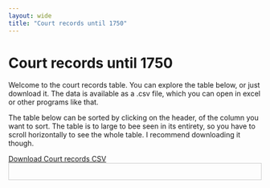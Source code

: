 ```yaml
---
layout: wide
title: "Court records until 1750"
---
```


<h1>Court records until 1750</h1>

<p>
  Welcome to the court records table. You can explore the table below, or just download it. The data is available as a .csv file, which you can open in excel or other programs like that. 
  
   The table below can be sorted by clicking on the header, of the column you want to sort. The table is to large to bee seen in its entirety, so you have to scroll horizontally to see the whole table. I recommend downloading it though. 
</p>

<a href="{{ '/Sources_by_type/Rettsdokumenter.csv' | relative_url }}" download class="download-btn">
  Download Court records CSV
</a>


<!-- Main table container -->
<div id="table-container" style="overflow-x:auto; border:1px solid #ccc;">
  <!-- We start with an empty table. DataTables + JS will create headers. -->
  <table id="dynamic-table" class="display" style="width:100%;">
    <!-- No <thead> or <tbody> here, we’ll let DataTables handle it dynamically. -->
  </table>
</div>

<script>
// 1. On DOMContentLoaded, parse the CSV and build the table.
document.addEventListener('DOMContentLoaded', function() {
  // Path to your CSV (adjust if needed, or use relative_url if a Jekyll path)
  const csvUrl = "{{ '/Sources_by_type/Rettsdokumenter.csv' | relative_url }}";

  console.log("Parsing CSV from", csvUrl);

  Papa.parse(csvUrl, {
    download: true,
    header: true,       // first row = headers
    skipEmptyLines: true,
    complete: function(results) {
      if (!results.data || results.data.length === 0) {
        console.warn("CSV parse returned 0 rows");
        return;
      }
      console.log("CSV parse found rows:", results.data.length);
      console.log("Sample row:", results.data[0]);
      console.log("Fields (headers):", results.meta.fields);

     // 2. Dynamically create DataTables column definitions from the CSV headers
const dynamicColumns = results.meta.fields.map(field => {
  // Basic column setup for each field
  let col = {
    title: field,
    data: field
  };

if (["Digitized_link", "Transcription_link", "Table_link", "Archival_portal_link"].includes(field)) {
  col.render = function(url) {
    if (!url || url.trim().toLowerCase() === 'x') {
  return `<span class="btn no-link"></i> No link</span>`;
}
    return `<a href="${url}" target="_blank" class="btn btn-sm btn-primary">Link</a>`;
  };
}

  return col;
});

// 3. Initialize DataTables with dynamic columns
const table = $('#dynamic-table').DataTable({
  data: results.data,       
  columns: dynamicColumns,  
  scrollX: true,            
  autoWidth: false,
  paging: false,
  searching: true,
  ordering: true,
  info: false,
  dom: 'frtip',
  initComplete: function() {
            console.log("DataTables initComplete. Rows:", this.api().rows().count());
            // Set placeholder text for global search input
            $('div.dataTables_filter input').attr('placeholder', 'Type here to search');
    
  }
});


    }
  });
});

</script>